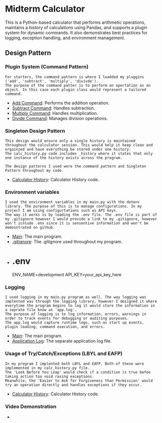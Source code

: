 # Midterm Calculator

This is a Python-based calculator that performs arithmetic operations, maintains a history of calculations using Pandas, and supports a plugin system for dynamic commands. It also demonstrates best practices for logging, exception handling, and environment management.

## Design Pattern

### Plugin System (Command Pattern)

    For starters, the command pattern is where I loadded my pluggins ('add', 'subtract', 'multiply', 'divivde').
    The purpose of the command patter is to perform an opertation as an object. In this case each plugin class would represent a tailored command.

- [Add Command](calculator_app/plugins/add_command.py): Performs the addition operation.
- [Subtract Command](calculator_app/plugins/subtract_command.py): Handles subtraction.
- [Multiply Command](calculator_app/plugins/multiply_command.py): Handles multiplication.
- [Divide Command](calculator_app/plugins/divide_command.py): Manages division operations.

### Singleton Design Pattern

    This design would ensure only a single history is maintained throughout the calculator session. This would help it keep clean and orgainzed and have everything be stored under one history.
    The calc_history.py code includes _history where it states that only one instance of the history exists across the program.

    The design patterns I used were the command pattern and Singleton Pattern throughout my code.

- [Calculator History](calculator_app/calc_history.py): Calculator History code.

### Environment variables

    I used the environment variables in my main.py with the dotenv library. The purpose of this is to manage configurations. In my project I am using configurtations such as API keys.
    The way it works is by loading the .env file. The .env file is part of my .gitignore however I would provide a link to my .gitignore, however won't icnlude .env since it is sensentive information and won't be demosntrated on github.

- [Main](main.py): The main program.
- [.gitignore](.gitignore): The .gitignore used throughout my program.
- # .env
    ENV_NAME=development
    API_KEY=your_api_key_here


### Logging

    I used logging in my main.py program as well. The way logging was implented was through the logging library, however I designed it where everytime the program begins to log it would store the information in a seprate file know as 'app.log'.
    The purpose of logging is to log information, errors, warnings in order to track events for debugging or auditing purposes.
    The app.log would capture runtime logs, such as start up events, plugin loading, command execution, and errors.

- [Main](main.py): The main program.
- [Application Log](app.log): The separate application log file.


### Usage of Try/Catch/Exceptions (LBYL and EAFP)

    In my program I implented both LBYL and EAFP. Both of these were implemented in my calc_history.py file.
    The 'Look Before You Leap' would check if a condition is true befoe taking action toa void rasing exceptions.
    Meanwhile, the 'Easier to Ask for Forgiveness than Permission' would try an operation directly and handles exceptions if they occur.

- [Calculator History](calculator_app/calc_history.py): Calculator History code.

### Video Demonstration

-











